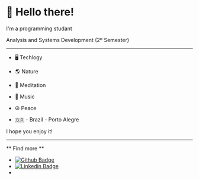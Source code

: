 #  👋 Hello there!
 
I'm a programming studant

Analysis and Systems Development (2º Semester)

-----------------------------------------------

-  🖥️ Techlogy
-  🌎 Nature
-  🧘 Meditation
-  🎼 Music
-  ☮️ Peace

-  🇧🇷 - Brazil - Porto Alegre

I hope you enjoy it!

-----------------------------------------------
** Find more ** 
- [![Github Badge](https://img.shields.io/badge/-Github-000?style=flat-square&logo=Github&logoColor=white&link=https://github.com/pietrodmedeiros)](https://github.com/pietrodmedeiros)
- [![Linkedin Badge](https://img.shields.io/badge/-LinkedIn-blue?style=flat-square&logo=Linkedin&logoColor=white&link=https://www.linkedin.com/in/pietrodm/)](https://www.linkedin.com/in/pietrodm/)
- 
